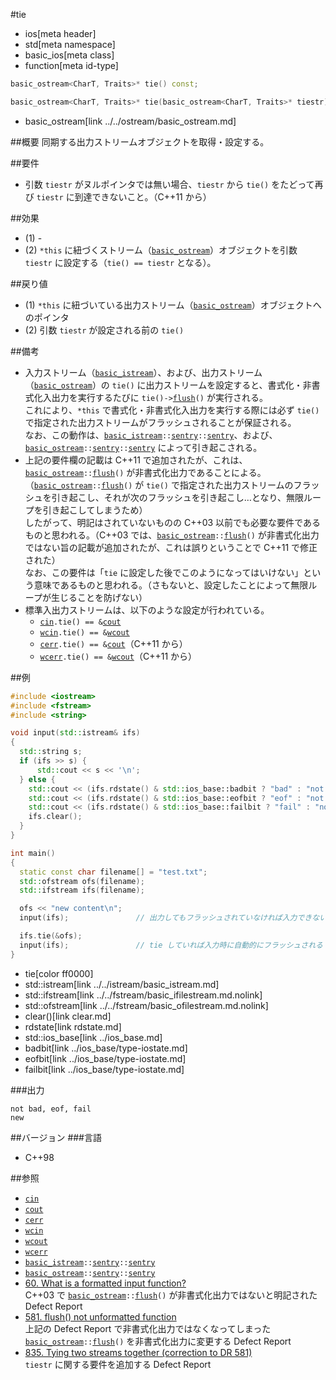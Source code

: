 #tie
* ios[meta header]
* std[meta namespace]
* basic_ios[meta class]
* function[meta id-type]

```cpp
basic_ostream<CharT, Traits>* tie() const;                                  // (1)

basic_ostream<CharT, Traits>* tie(basic_ostream<CharT, Traits>* tiestr);    // (2)
```
* basic_ostream[link ../../ostream/basic_ostream.md]

##概要
同期する出力ストリームオブジェクトを取得・設定する。


##要件
- 引数 `tiestr` がヌルポインタでは無い場合、`tiestr` から `tie()` をたどって再び `tiestr` に到達できないこと。（C++11 から）


##効果
- (1) -
- (2) `*this` に紐づくストリーム（[`basic_ostream`](../../ostream/basic_ostream.md)）オブジェクトを引数 `tiestr` に設定する（`tie() == tiestr` となる）。  


##戻り値
- (1) `*this` に紐づいている出力ストリーム（[`basic_ostream`](../../ostream/basic_ostream.md)）オブジェクトへのポインタ
- (2) 引数 `tiestr` が設定される前の `tie()`


##備考
- 入力ストリーム（[`basic_istream`](../../istream/basic_istream.md)）、および、出力ストリーム（[`basic_ostream`](../../ostream/basic_ostream.md)）の `tie()` に出力ストリームを設定すると、書式化・非書式化入出力を実行するたびに `tie()->`[`flush`](../../ostream/basic_ostream/flush.md)`()` が実行される。  
    これにより、`*this` で書式化・非書式化入出力を実行する際には必ず `tie()` で指定された出力ストリームがフラッシュされることが保証される。  
    なお、この動作は、[`basic_istream`](../../istream/basic_istream.md)`::`[`sentry`](../../istream/basic_istream/sentry.md)`::`[`sentry`](../../istream/basic_istream/sentry/op_constructor.md)、および、[`basic_ostream`](../../ostream/basic_ostream.md)`::`[`sentry`](../../ostream/basic_ostream/sentry.md)`::`[`sentry`](../../ostream/basic_ostream/sentry/op_constructor.md) によって引き起こされる。
- 上記の要件欄の記載は C++11 で追加されたが、これは、[`basic_ostream`](../../ostream/basic_ostream.md)`::`[`flush`](../../ostream/basic_ostream/flush.md)`()` が非書式化出力であることによる。  
    （[`basic_ostream`](../../ostream/basic_ostream.md)`::`[`flush`](../../ostream/basic_ostream/flush.md)`()` が `tie()` で指定された出力ストリームのフラッシュを引き起こし、それが次のフラッシュを引き起こし…となり、無限ループを引き起こしてしまうため）  
    したがって、明記はされていないものの C++03 以前でも必要な要件であるものと思われる。（C++03 では、[`basic_ostream`](../../ostream/basic_ostream.md)`::`[`flush`](../../ostream/basic_ostream/flush.md)`()` が非書式化出力ではない旨の記載が追加されたが、これは誤りということで C++11 で修正された）  
    なお、この要件は「`tie` に設定した後でこのようになってはいけない」という意味であるものと思われる。（さもないと、設定したことによって無限ループが生じることを防げない）
- 標準入出力ストリームは、以下のような設定が行われている。
    - [`cin`](../../iostream/cin.md)`.tie() == &`[`cout`](../../iostream/cout.md)
    - [`wcin`](../../iostream/wcin.md.nolink)`.tie() == &`[`wcout`](../../iostream/wcout.md.nolink)
    - [`cerr`](../../iostream/cerr.md)`.tie() == &`[`cout`](../../iostream/cout.md)（C++11 から）
    - [`wcerr`](../../iostream/wcerr.md.nolink)`.tie() == &`[`wcout`](../../iostream/wcout.md.nolink)（C++11 から）


##例
```cpp
#include <iostream>
#include <fstream>
#include <string>

void input(std::istream& ifs)
{
  std::string s;
  if (ifs >> s) {
      std::cout << s << '\n';
  } else {
    std::cout << (ifs.rdstate() & std::ios_base::badbit ? "bad" : "not bad") << ", ";
    std::cout << (ifs.rdstate() & std::ios_base::eofbit ? "eof" : "not eof") << ", ";
    std::cout << (ifs.rdstate() & std::ios_base::failbit ? "fail" : "not fail") << '\n';
    ifs.clear();
  }
}

int main()
{
  static const char filename[] = "test.txt";
  std::ofstream ofs(filename);
  std::ifstream ifs(filename);

  ofs << "new content\n";
  input(ifs);               // 出力してもフラッシュされていなければ入力できない

  ifs.tie(&ofs);
  input(ifs);               // tie していれば入力時に自動的にフラッシュされる
}
```
* tie[color ff0000]
* std::istream[link ../../istream/basic_istream.md]
* std::ifstream[link ../../fstream/basic_ifilestream.md.nolink]
* std::ofstream[link ../../fstream/basic_ofilestream.md.nolink]
* clear()[link clear.md]
* rdstate[link rdstate.md]
* std::ios_base[link ../ios_base.md]
* badbit[link ../ios_base/type-iostate.md]
* eofbit[link ../ios_base/type-iostate.md]
* failbit[link ../ios_base/type-iostate.md]

###出力
```
not bad, eof, fail
new
```

##バージョン
###言語
- C++98

##参照
- [`cin`](../../iostream/cin.md)
- [`cout`](../../iostream/cout.md)
- [`cerr`](../../iostream/cerr.md)
- [`wcin`](../../iostream/wcin.md.nolink)
- [`wcout`](../../iostream/wcout.md.nolink)
- [`wcerr`](../../iostream/wcerr.md.nolink)
- [`basic_istream`](../../istream/basic_istream.md)`::`[`sentry`](../../istream/basic_istream/sentry.md)`::`[`sentry`](../../istream/basic_istream/sentry/op_constructor.md)
- [`basic_ostream`](../../ostream/basic_ostream.md)`::`[`sentry`](../../ostream/basic_ostream/sentry.md)`::`[`sentry`](../../ostream/basic_ostream/sentry/op_constructor.md)
- [60. What is a formatted input function?](http://www.open-std.org/jtc1/sc22/wg21/docs/lwg-defects.html#60)  
    C++03 で [`basic_ostream`](../../ostream/basic_ostream.md)`::`[`flush`](../../ostream/basic_ostream/flush.md)`()` が非書式化出力ではないと明記された Defect Report
- [581. flush() not unformatted function](http://www.open-std.org/jtc1/sc22/wg21/docs/lwg-defects.html#581)  
    上記の Defect Report で非書式化出力ではなくなってしまった [`basic_ostream`](../../ostream/basic_ostream.md)`::`[`flush`](../../ostream/basic_ostream/flush.md)`()` を非書式化出力に変更する Defect Report
- [835. Tying two streams together (correction to DR 581)](http://www.open-std.org/jtc1/sc22/wg21/docs/lwg-defects.html#835)  
    `tiestr` に関する要件を追加する Defect Report
